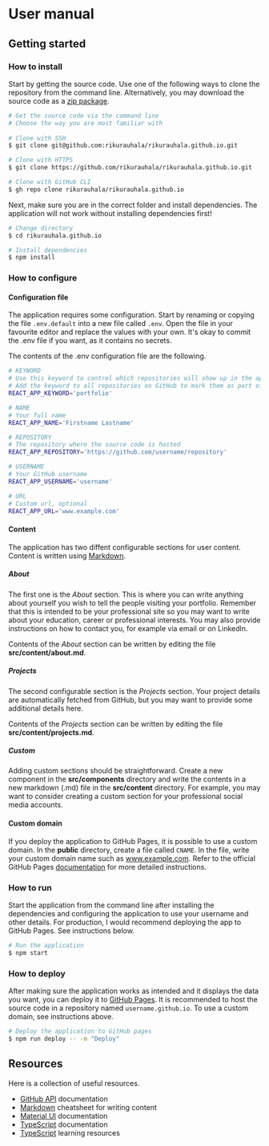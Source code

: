 # User manual

## Getting started 

### How to install

Start by getting the source code. Use one of the following ways to clone the repository from the command line. Alternatively, you may download the source code as a [zip package](https://github.com/rikurauhala/rikurauhala.github.io/archive/refs/heads/main.zip).

```bash
# Get the source code via the command line
# Choose the way you are most familiar with
 
# Clone with SSH
$ git clone git@github.com:rikurauhala/rikurauhala.github.io.git

# Clone with HTTPS
$ git clone https://github.com/rikurauhala/rikurauhala.github.io.git

# Clone with GitHub CLI
$ gh repo clone rikurauhala/rikurauhala.github.io
```

Next, make sure you are in the correct folder and install dependencies. The application will not work without installing dependencies first!

```bash
# Change directory
$ cd rikurauhala.github.io

# Install dependencies
$ npm install
```

### How to configure

#### Configuration file

The application requires some configuration. Start by renaming or copying the file `.env.default` into a new file called `.env`. Open the file in your favourite editor and replace the values with your own. It's okay to commit the .env file if you want, as it contains no secrets.

The contents of the .env configuration file are the following.

```bash
# KEYWORD
# Use this keyword to control which repositories will show up in the application
# Add the keyword to all repositories on GitHub to mark them as part of your portfolio
REACT_APP_KEYWORD='portfolio'

# NAME
# Your full name
REACT_APP_NAME='Firstname Lastname'

# REPOSITORY
# The repository where the source code is hosted
REACT_APP_REPOSITORY='https://github.com/username/repository'

# USERNAME
# Your GitHub username
REACT_APP_USERNAME='username'

# URL
# Custom url, optional
REACT_APP_URL='www.example.com'
```
#### Content

The application has two diffent configurable sections for user content. Content is written using [Markdown](https://www.markdownguide.org/cheat-sheet/).

##### About

The first one is the *About* section. This is where you can write anything about yourself you wish to tell the people visiting your portfolio. Remember that this is intended to be your professional site so you may want to write about your education, career or professional interests. You may also provide instructions on how to contact you, for example via email or on LinkedIn.

Contents of the *About* section can be written by editing the file **src/content/about.md**.

##### Projects

The second configurable section is the *Projects* section. Your project details are automatically fetched from GitHub, but you may want to provide some additional details here.

Contents of the *Projects* section can be written by editing the file **src/content/projects.md**.

##### Custom

Adding custom sections should be straightforward. Create a new component in the **src/components** directory and write the contents in a new markdown (.md) file in the **src/content** directory. For example, you may want to consider creating a custom section for your professional social media accounts.

#### Custom domain

If you deploy the application to GitHub Pages, it is possible to use a custom domain. In the **public** directory, create a file called `CNAME`. In the file, write your custom domain name such as www.example.com. Refer to the official GitHub Pages [documentation](https://docs.github.com/en/pages/configuring-a-custom-domain-for-your-github-pages-site/about-custom-domains-and-github-pages) for more detailed instructions.

### How to run

Start the application from the command line after installing the dependencies and configuring the application to use your username and other details. For production, I would recommend deploying the app to GitHub Pages. See instructions below.

```bash
# Run the application
$ npm start
```

### How to deploy

After making sure the application works as intended and it displays the data you want, you can deploy it to [GitHub Pages](https://pages.github.com/). It is recommended to host the source code in a repository named `username.github.io`. To use a custom domain, see instructions above.

```bash
# Deploy the application to GitHub pages
$ npm run deploy -- -m "Deploy"
```

## Resources

Here is a collection of useful resources.

- [GitHub API](https://docs.github.com/en/rest) documentation
- [Markdown](https://www.markdownguide.org/cheat-sheet/) cheatsheet for writing content
- [Material UI](https://mui.com/material-ui/getting-started/overview/) documentation
- [TypeScript](https://www.typescriptlang.org/docs/) documentation
- [TypeScript](https://fullstackopen.com/en/part9) learning resources
